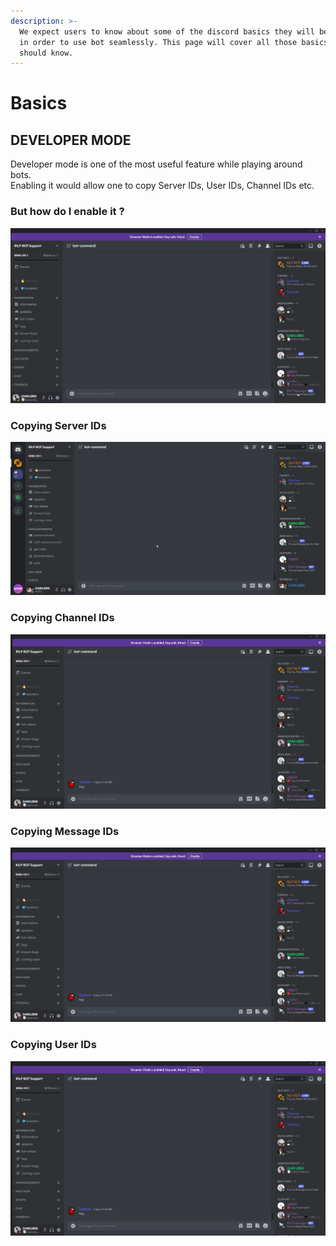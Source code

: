 ```yaml
---
description: >-
  We expect users to know about some of the discord basics they will be needing
  in order to use bot seamlessly. This page will cover all those basics one
  should know.
---
```


# Basics

## DEVELOPER MODE

Developer mode is one of the most useful feature while playing around bots.\
Enabling it would allow one to copy Server IDs, User IDs, Channel IDs etc.

### But how do I enable it ?

![Enabling Developer Mode](<../.gitbook/assets/dev mode.gif>)

### Copying Server IDs

![](../.gitbook/assets/server.gif)

### Copying Channel IDs

![Copying Channel IDs](<../.gitbook/assets/channel id.gif>)

### Copying Message IDs

![Copying Message IDs](<../.gitbook/assets/message id.gif>)

### Copying User IDs

![Copying User IDs](<../.gitbook/assets/user id.gif>)
